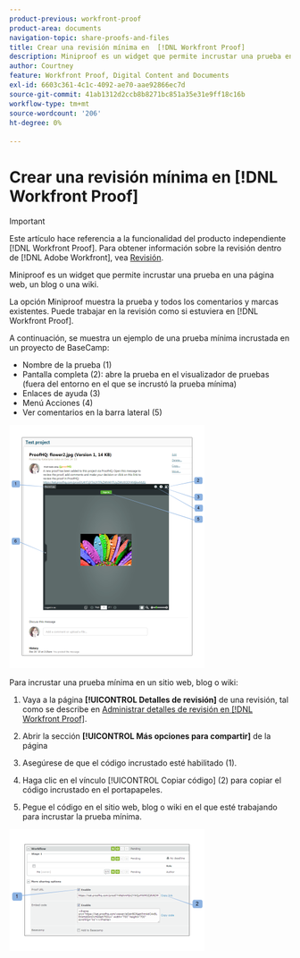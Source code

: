 ```yaml
---
product-previous: workfront-proof
product-area: documents
navigation-topic: share-proofs-and-files
title: Crear una revisión mínima en  [!DNL Workfront Proof]
description: Miniproof es un widget que permite incrustar una prueba en una página web, un blog o una wiki.
author: Courtney
feature: Workfront Proof, Digital Content and Documents
exl-id: 6603c361-4c1c-4092-ae70-aae92866ec7d
source-git-commit: 41ab1312d2ccb8b8271bc851a35e31e9ff18c16b
workflow-type: tm+mt
source-wordcount: '206'
ht-degree: 0%

---
```


# Crear una revisión mínima en [!DNL Workfront Proof]

>[!IMPORTANT]
>
>Este artículo hace referencia a la funcionalidad del producto independiente [!DNL Workfront Proof]. Para obtener información sobre la revisión dentro de [!DNL Adobe Workfront], vea [Revisión](../../../review-and-approve-work/proofing/proofing.md).

Miniproof es un widget que permite incrustar una prueba en una página web, un blog o una wiki.

La opción Miniproof muestra la prueba y todos los comentarios y marcas existentes. Puede trabajar en la revisión como si estuviera en [!DNL Workfront Proof].

A continuación, se muestra un ejemplo de una prueba mínima incrustada en un proyecto de BaseCamp:

* Nombre de la prueba (1)
* Pantalla completa (2): abre la prueba en el visualizador de pruebas (fuera del entorno en el que se incrustó la prueba mínima)
* Enlaces de ayuda (3)
* Menú Acciones (4)
* Ver comentarios en la barra lateral (5)

![Basecamp_miniproof.png](assets/basecamp-miniproof-350x435.png)

Para incrustar una prueba mínima en un sitio web, blog o wiki:

1. Vaya a la página **[!UICONTROL Detalles de revisión]** de una revisión, tal como se describe en [Administrar detalles de revisión en [!DNL Workfront Proof]](../../../workfront-proof/wp-work-proofsfiles/manage-your-work/manage-proof-details.md).

1. Abrir la sección **[!UICONTROL Más opciones para compartir]** de la página
1. Asegúrese de que el código incrustado esté habilitado (1).
1. Haga clic en el vínculo [!UICONTROL Copiar código] (2) para copiar el código incrustado en el portapapeles.
1. Pegue el código en el sitio web, blog o wiki en el que esté trabajando para incrustar la prueba mínima.

![[!DNL Embed_code].png](assets/embed-code-350x218.png)
